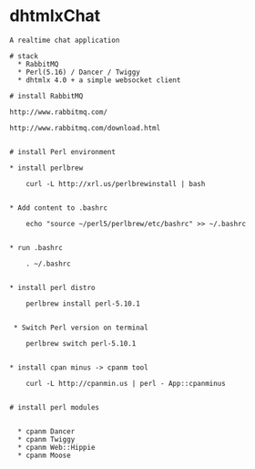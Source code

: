 # dhtmlxChat 

	A realtime chat application 
	
	# stack
	  * RabbitMQ
	  * Perl(5.16) / Dancer / Twiggy
	  * dhtmlx 4.0 + a simple websocket client
	  
	# install RabbitMQ 

	http://www.rabbitmq.com/
	
	http://www.rabbitmq.com/download.html
	
	
	# install Perl environment
	
	* install perlbrew
	
		curl -L http://xrl.us/perlbrewinstall | bash
	
	
	* Add content to .bashrc
	
	 	echo "source ~/perl5/perlbrew/etc/bashrc" >> ~/.bashrc
	
	
	* run .bashrc
	
		. ~/.bashrc
	
	
	* install perl distro
	
	   	perlbrew install perl-5.10.1
	
	
	 * Switch Perl version on terminal
	
		perlbrew switch perl-5.10.1
	
	
	* install cpan minus -> cpanm tool
		
		curl -L http://cpanmin.us | perl - App::cpanminus
	
	
	# install perl modules
	
	
	  * cpanm Dancer
	  * cpanm Twiggy
	  * cpanm Web::Hippie
	  * cpanm Moose
